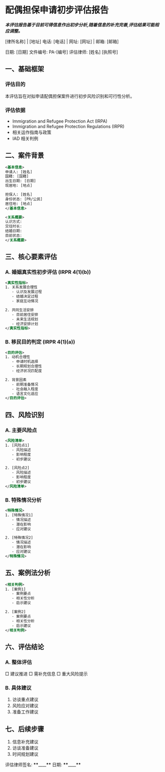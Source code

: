 # 配偶担保申请初步评估报告

**_本评估报告基于目前可得信息作出初步分析,随着信息的补充完善,评估结果可能相应调整。_**

[律所名称] | [地址]
电话: [电话] | 网址: [网址] | 邮箱: [邮箱]

日期: [日期]
文件编号: PA-[编号]
评估律师: [姓名] [执照号]

## 一、基础框架

### 评估目的

本评估旨在对拟申请配偶担保案件进行初步风险识别和可行性分析。

### 评估依据

- Immigration and Refugee Protection Act (IRPA)
- Immigration and Refugee Protection Regulations (IRPR)
- 相关运作指南与政策
- IAD 相关判例

## 二、案件背景

```xml
<基本信息>
申请人: [姓名]
国籍: [国籍]
出生日期: [日期]
现居地: [地点]

担保人: [姓名]
身份状态: [PR/公民]
居住地: [地点]
</基本信息>

<关系概要>
认识方式:
交往时长:
结婚日期:
目前状态:
</关系概要>
```

## 三、核心要素评估

### A. 婚姻真实性初步评估 (IRPR 4(1)(b))

```xml
<真实性指标>
1. 关系发展合理性
   - 认识及发展过程
   - 结婚决定过程
   - 家庭互动情况

2. 共同生活安排
   - 目前居住安排
   - 未来生活规划
   - 经济安排计划
</真实性指标>
```

### B. 移民目的判定 (IRPR 4(1)(a))

```xml
<目的评估>
1. 动机合理性
   - 申请时机选择
   - 长期规划合理性
   - 经济状况匹配度

2. 背景因素
   - 前期准备情况
   - 社会融入程度
   - 语言文化适应
</目的评估>
```

## 四、风险识别

### A. 主要风险点

```xml
<风险清单>
1. [风险点1]
   - 风险描述
   - 影响程度
   - 初步建议

2. [风险点2]
   - 风险描述
   - 影响程度
   - 初步建议
</风险清单>
```

### B. 特殊情况分析

```xml
<特殊情况>
1. [特殊情况1]
   - 情况描述
   - 潜在影响
   - 应对建议

2. [特殊情况2]
   - 情况描述
   - 潜在影响
   - 应对建议
</特殊情况>
```

## 五、案例法分析

```xml
<相关判例>
1. [案例1]
   - 案例要点
   - 相关性分析
   - 启示建议

2. [案例2]
   - 案例要点
   - 相关性分析
   - 启示建议
</相关判例>
```

## 六、评估结论

### A. 整体评估

□ 建议推进
□ 需补充信息
□ 重大风险提示

### B. 具体建议

1. 访谈重点建议
2. 风险应对建议
3. 准备工作建议

## 七、后续步骤

1. 信息补充建议
2. 访谈准备建议
3. 时间规划建议

评估律师签名: **\*\***\_\_\_\_**\*\***
日期: ****\*\*****\_\_\_\_****\*\*****
